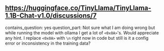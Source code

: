 ## https://huggingface.co/TinyLlama/TinyLlama-1.1B-Chat-v1.0/discussions/7

contains_question: yes
question_part: Not sure what I am doing wrong but while running the model with ollama I get a lot of `<0x0A>`'s. Would appreciate any hint. I replace `<0x0A>` with `\n` right now in code but still is it a config error or inconsistency in the training data?